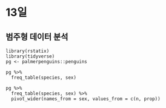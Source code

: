 # 13일

## 범주형 데이터 분석

```{r}
library(rstatix)
library(tidyverse)
pg <- palmerpenguins::penguins
```

```{r}
pg %>% 
  freq_table(species, sex) 
```

```{r}
pg %>% 
  freq_table(species, sex) %>% 
  pivot_wider(names_from = sex, values_from = c(n, prop))
```

